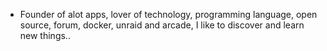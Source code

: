 - Founder of alot apps, lover of technology, programming language, open source, forum, docker, unraid and arcade, I like to discover and learn new things..
  <br>



































































































































































































































































